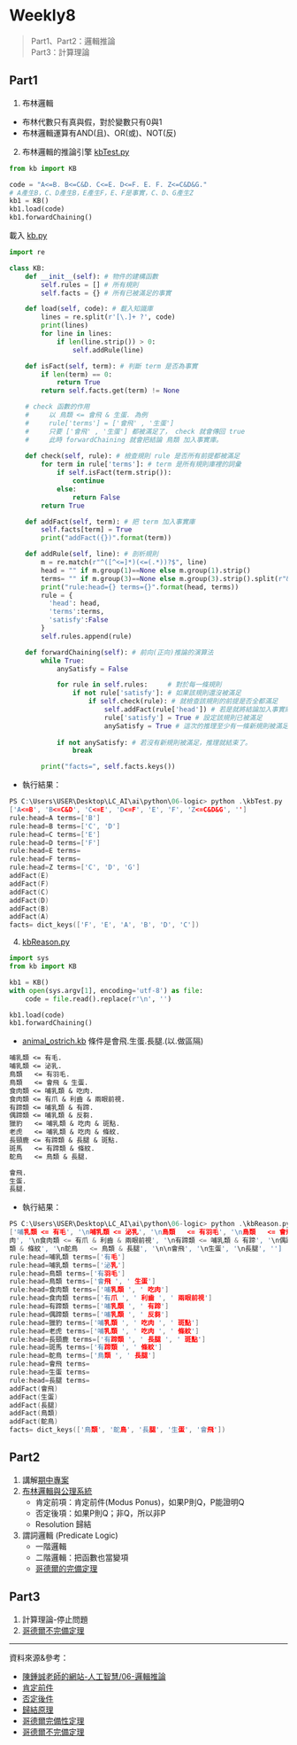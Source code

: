 # Weekly8
> Part1、Part2：邏輯推論 \
> Part3：計算理論
## Part1
1. 布林邏輯
* 布林代數只有真與假，對於變數只有0與1
* 布林邏輯運算有AND(且)、OR(或)、NOT(反)
2. 布林邏輯的推論引擎 [kbTest.py](https://github.com/ccccourse/ai/blob/master/python/06-logic/kbTest.py)
```py
from kb import KB

code = "A<=B. B<=C&D. C<=E. D<=F. E. F. Z<=C&D&G."
# A產生B，C、D產生B，E產生F，E、F是事實，C、D、G產生Z
kb1 = KB()
kb1.load(code)
kb1.forwardChaining()
```
載入 [kb.py](https://github.com/ccccourse/ai/blob/master/python/06-logic/kb.py)
```py
import re

class KB:
    def __init__(self): # 物件的建構函數
        self.rules = [] # 所有規則
        self.facts = {} # 所有已被滿足的事實

    def load(self, code): # 載入知識庫
        lines = re.split(r'[\.]+ ?', code)
        print(lines)
        for line in lines:
            if len(line.strip()) > 0:
                self.addRule(line)

    def isFact(self, term): # 判斷 term 是否為事實
        if len(term) == 0:
            return True
        return self.facts.get(term) != None

    # check 函數的作用
    #     以 鳥類 <= 會飛 & 生蛋. 為例
    #     rule['terms'] = ['會飛' , '生蛋']
    #     只要 ['會飛' , '生蛋'] 都被滿足了， check 就會傳回 true
    #     此時 forwardChaining 就會把結論 鳥類 加入事實庫。
    
    def check(self, rule): # 檢查規則 rule 是否所有前提都被滿足
        for term in rule['terms']: # term 是所有規則庫裡的詞彙
            if self.isFact(term.strip()):
                continue
            else:
                return False
        return True

    def addFact(self, term): # 把 term 加入事實庫
        self.facts[term] = True
        print("addFact({})".format(term))

    def addRule(self, line): # 剖析規則
        m = re.match(r"^([^<=]*)(<=(.*))?$", line)
        head = "" if m.group(1)==None else m.group(1).strip()
        terms= "" if m.group(3)==None else m.group(3).strip().split(r"&")
        print("rule:head={} terms={}".format(head, terms))
        rule = {
          'head': head,
          'terms':terms,
          'satisfy':False
        }
        self.rules.append(rule)

    def forwardChaining(self): # 前向(正向)推論的演算法
        while True:
            anySatisfy = False

            for rule in self.rules:     # 對於每一條規則
                if not rule['satisfy']: # 如果該規則還沒被滿足
                    if self.check(rule): # 就檢查該規則的前提是否全都滿足
                        self.addFact(rule['head']) # 若是就將結論加入事實庫
                        rule['satisfy'] = True # 設定該規則已被滿足
                        anySatisfy = True # 這次的推理至少有一條新規則被滿足了。
                
            if not anySatisfy: # 若沒有新規則被滿足，推理就結束了。
                break

        print("facts=", self.facts.keys())
```
* 執行結果：
```c
PS C:\Users\USER\Desktop\LC_AI\ai\python\06-logic> python .\kbTest.py
['A<=B', 'B<=C&D', 'C<=E', 'D<=F', 'E', 'F', 'Z<=C&D&G', '']
rule:head=A terms=['B']
rule:head=B terms=['C', 'D']
rule:head=C terms=['E']
rule:head=D terms=['F']
rule:head=E terms=
rule:head=F terms=
rule:head=Z terms=['C', 'D', 'G']
addFact(E)
addFact(F)
addFact(C)
addFact(D)
addFact(B)
addFact(A)
facts= dict_keys(['F', 'E', 'A', 'B', 'D', 'C'])
```
4. [kbReason.py](https://github.com/ccccourse/ai/blob/master/python/06-logic/kbReason.py)
```py
import sys
from kb import KB

kb1 = KB()
with open(sys.argv[1], encoding='utf-8') as file:
    code = file.read().replace(r'\n', '')

kb1.load(code)
kb1.forwardChaining()
```
* [animal_ostrich.kb](https://github.com/ccccourse/ai/blob/master/python/06-logic/animal_ostrich.kb) 條件是會飛.生蛋.長腿.(以.做區隔)
```md
哺乳類 <= 有毛. 
哺乳類 <= 泌乳. 
鳥類   <= 有羽毛. 
鳥類   <= 會飛 & 生蛋. 
食肉類 <= 哺乳類 & 吃肉.
食肉類 <= 有爪 & 利齒 & 兩眼前視.
有蹄類 <= 哺乳類 & 有蹄.
偶蹄類 <= 哺乳類 & 反芻.
獵豹   <= 哺乳類 & 吃肉 & 斑點.
老虎   <= 哺乳類 & 吃肉 & 條紋.
長頸鹿 <= 有蹄類 & 長腿 & 斑點.
斑馬   <= 有蹄類 & 條紋.
鴕鳥   <= 鳥類 & 長腿.

會飛. 
生蛋. 
長腿. 
```
* 執行結果：
```c
PS C:\Users\USER\Desktop\LC_AI\ai\python\06-logic> python .\kbReason.py .\animal_ostrich.kb
['哺乳類 <= 有毛', '\n哺乳類 <= 泌乳', '\n鳥類   <= 有羽毛', '\n鳥類   <= 會飛 & 生蛋', '\n食肉類 <= 哺乳類 & 吃
肉', '\n食肉類 <= 有爪 & 利齒 & 兩眼前視', '\n有蹄類 <= 哺乳類 & 有蹄', '\n偶蹄類 <= 哺乳類 & 反芻', '\n獵豹   <= 哺乳類 & 吃肉 & 斑點', '\n老虎   <= 哺乳類 & 吃肉 & 條紋', '\n長頸鹿 <= 有蹄類 & 長腿 & 斑點', '\n斑馬   <= 有蹄
類 & 條紋', '\n鴕鳥   <= 鳥類 & 長腿', '\n\n會飛', '\n生蛋', '\n長腿', '']
rule:head=哺乳類 terms=['有毛']
rule:head=哺乳類 terms=['泌乳']
rule:head=鳥類 terms=['有羽毛']
rule:head=鳥類 terms=['會飛 ', ' 生蛋']
rule:head=食肉類 terms=['哺乳類 ', ' 吃肉']
rule:head=食肉類 terms=['有爪 ', ' 利齒 ', ' 兩眼前視']
rule:head=有蹄類 terms=['哺乳類 ', ' 有蹄']
rule:head=偶蹄類 terms=['哺乳類 ', ' 反芻']
rule:head=獵豹 terms=['哺乳類 ', ' 吃肉 ', ' 斑點']
rule:head=老虎 terms=['哺乳類 ', ' 吃肉 ', ' 條紋']
rule:head=長頸鹿 terms=['有蹄類 ', ' 長腿 ', ' 斑點']
rule:head=斑馬 terms=['有蹄類 ', ' 條紋']
rule:head=鴕鳥 terms=['鳥類 ', ' 長腿']
rule:head=會飛 terms=
rule:head=生蛋 terms=
rule:head=長腿 terms=
addFact(會飛)
addFact(生蛋)
addFact(長腿)
addFact(鳥類)
addFact(鴕鳥)
facts= dict_keys(['鳥類', '鴕鳥', '長腿', '生蛋', '會飛'])
```
## Part2
1. 講解[期中專案](https://github.com/ccccourse/ai108b/issues/4)
2. [布林邏輯與公理系統](http://www.misavo.com/blog/%E9%99%B3%E9%8D%BE%E8%AA%A0/%E6%9B%B8%E7%B1%8D/%E4%BA%BA%E5%B7%A5%E6%99%BA%E6%85%A7/06-%E9%82%8F%E8%BC%AF%E6%8E%A8%E8%AB%96/A-%E9%82%8F%E8%BC%AF%E6%8E%A8%E8%AB%96%E7%B0%A1%E4%BB%8B)
    * 肯定前項：肯定前件(Modus Ponus)，如果P則Q，P能證明Q
    * 否定後項：如果P則Q；非Q，所以非P
    * Resolution 歸結
3. 謂詞邏輯 (Predicate Logic)
    * 一階邏輯
    * 二階邏輯：把函數也當變項
    * [哥德爾的完備定理](https://zh.wikipedia.org/wiki/%E5%93%A5%E5%BE%B7%E5%B0%94%E5%AE%8C%E5%A4%87%E6%80%A7%E5%AE%9A%E7%90%86)
## Part3
1. 計算理論-停止問題
2. [哥德爾不完備定理](http://www.misavo.com/blog/%E9%99%B3%E9%8D%BE%E8%AA%A0/%E6%9B%B8%E7%B1%8D/%E4%BA%BA%E5%B7%A5%E6%99%BA%E6%85%A7/06-%E9%82%8F%E8%BC%AF%E6%8E%A8%E8%AB%96/A2-%E8%A8%88%E7%AE%97%E7%90%86%E8%AB%96)

---
資料來源&參考：
- [陳鍾誠老師的網站-人工智慧/06-邏輯推論](http://www.misavo.com/blog/%E9%99%B3%E9%8D%BE%E8%AA%A0/%E6%9B%B8%E7%B1%8D/%E4%BA%BA%E5%B7%A5%E6%99%BA%E6%85%A7/06-%E9%82%8F%E8%BC%AF%E6%8E%A8%E8%AB%96)
- [肯定前件](https://zh.wikipedia.org/wiki/%E8%82%AF%E5%AE%9A%E5%89%8D%E4%BB%B6)
- [否定後件](https://zh.wikipedia.org/wiki/%E5%90%A6%E5%AE%9A%E5%BE%8C%E4%BB%B6)
- [歸結原理](https://zh.wikipedia.org/wiki/%E5%BD%92%E7%BB%93%E5%8E%9F%E7%90%86)
- [哥德爾完備性定理](https://zh.wikipedia.org/wiki/%E5%93%A5%E5%BE%B7%E5%B0%94%E5%AE%8C%E5%A4%87%E6%80%A7%E5%AE%9A%E7%90%86)
- [哥德爾不完備定理](https://zh.wikipedia.org/wiki/%E5%93%A5%E5%BE%B7%E5%B0%94%E4%B8%8D%E5%AE%8C%E5%A4%87%E5%AE%9A%E7%90%86)